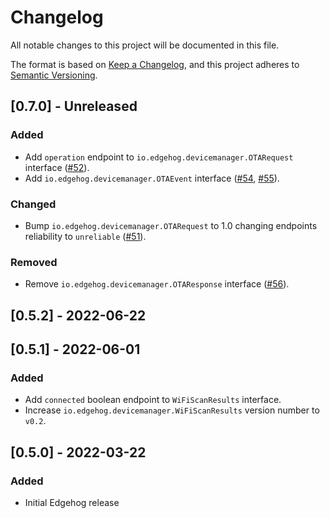 # Changelog
All notable changes to this project will be documented in this file.

The format is based on [Keep a Changelog](https://keepachangelog.com/en/1.0.0/),
and this project adheres to [Semantic Versioning](https://semver.org/spec/v2.0.0.html).

## [0.7.0] - Unreleased
### Added
- Add `operation` endpoint to `io.edgehog.devicemanager.OTARequest` interface ([#52](https://github.com/edgehog-device-manager/edgehog-astarte-interfaces/issues/52)).
- Add `io.edgehog.devicemanager.OTAEvent` interface ([#54](https://github.com/edgehog-device-manager/edgehog-astarte-interfaces/issues/54), [#55](https://github.com/edgehog-device-manager/edgehog-astarte-interfaces/issues/55)).

### Changed
- Bump `io.edgehog.devicemanager.OTARequest` to 1.0 changing endpoints reliability to `unreliable` ([#51](https://github.com/edgehog-device-manager/edgehog-astarte-interfaces/issues/51)).

### Removed
- Remove `io.edgehog.devicemanager.OTAResponse` interface ([#56](https://github.com/edgehog-device-manager/edgehog-astarte-interfaces/issues/56)).


## [0.5.2] - 2022-06-22

## [0.5.1] - 2022-06-01
### Added
- Add `connected` boolean endpoint to `WiFiScanResults` interface.
- Increase `io.edgehog.devicemanager.WiFiScanResults` version number to `v0.2`.

## [0.5.0] - 2022-03-22
### Added
- Initial Edgehog release
